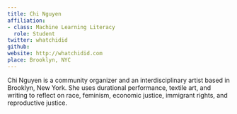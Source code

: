 ```yaml
---
title: Chi Nguyen
affiliation:
- class: Machine Learning Literacy
  role: Student
twitter: whatchidid
github: 
website: http://whatchidid.com
place: Brooklyn, NYC
---
```

Chi Nguyen is a community organizer and an interdisciplinary artist based in Brooklyn, New York. She uses durational performance, textile art, and writing to reflect on race, feminism, economic justice, immigrant rights, and reproductive justice.